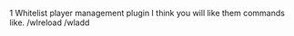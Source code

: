 1 Whitelist player management plugin I think you will like them commands like. /wlreload /wladd <user> 
